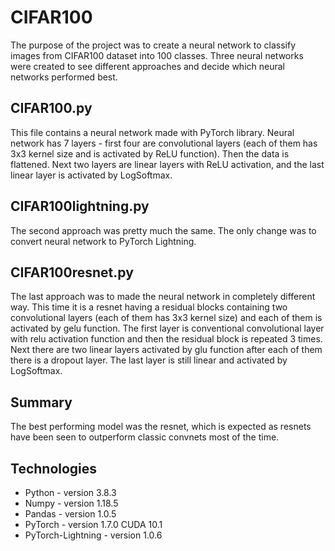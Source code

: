 # CIFAR100

The purpose of the project was to create a neural network to classify images from CIFAR100 dataset into 100 classes. Three neural networks were created to see different approaches and decide which neural networks performed best. 

## CIFAR100.py

This file contains a neural network made with PyTorch library. Neural network has 7 layers - first four are convolutional layers (each of them has 3x3 kernel size and is activated by ReLU function). Then the data is flattened. Next two layers are linear layers with ReLU activation, and the last linear layer is activated by LogSoftmax.

## CIFAR100lightning.py

The second approach was pretty much the same. The only change was to convert neural network to PyTorch Lightning. 

## CIFAR100resnet.py

The last approach was to made the neural network in completely different way. This time it is a resnet having a residual blocks containing two convolutional layers (each of them has 3x3 kernel size) and each of them is activated by gelu function. The first layer is conventional convolutional layer with relu activation function and then the residual block is repeated 3 times. Next there are two linear layers activated by glu function after each of them there is a dropout layer. The last layer is still linear and activated by LogSoftmax.

## Summary

The best performing model was the resnet, which is expected as resnets have been seen to outperform classic convnets most of the time. 

## Technologies
* Python - version 3.8.3
* Numpy - version 1.18.5
* Pandas - version 1.0.5
* PyTorch - version 1.7.0 CUDA 10.1
* PyTorch-Lightning - version 1.0.6

